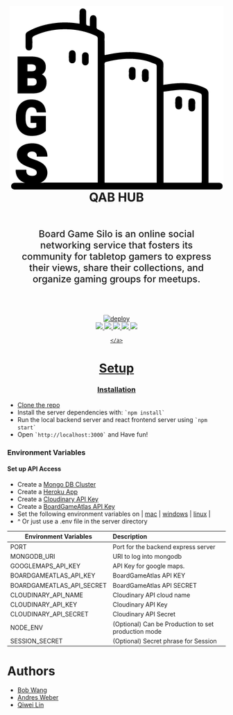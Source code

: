 <div align=center>
    <h1 align=center>
        <img align=center
            src="https://github.com/QAB-LABS/QAB-HUB/blob/master/client/public/images/board-game-silo-logo.png?raw=true"
            alt="QAB-HUB logo">
        <br>
        QAB HUB
        <br>
    </h1>
    <p style="font-size: 1.35rem; font-weight: 500; padding: 2rem; text-align: center">Board Game Silo is an online social networking service that fosters its community for tabletop gamers to express their views, share their collections, and organize gaming groups for meetups.</p>
    <br>
    <a align=center href="https://heroku.com/deploy?template=https://github.com/QAB-LABS/QAB-HUB/">
        <img alt="deploy" src="https://www.herokucdn.com/deploy/button.png">
    </a>
    <br>
    <a align=center href="https://codeclimate.com/github/QAB-LABS/QAB-HUB/maintainability">
        <img src="https://api.codeclimate.com/v1/badges/c47607ce54e6f401a1de/maintainability" />
    </a>
    <a align=center href="https://codeclimate.com/github/QAB-LABS/QAB-HUB/test_coverage">
        <img src="https://api.codeclimate.com/v1/badges/c47607ce54e6f401a1de/test_coverage" />
    </a>
    <a align=center href="https://www.gnu.org/licenses/gpl-3.0">
        <img src="https://img.shields.io/badge/License-GPLv3-blue.svg" />
    </a>
    <a align=center href="https://dev.azure.com/QAB-LABS/BoardGameSiloAPI/_release?_a=releases&view=mine&definitionId=3">
        <img src="https://dev.azure.com/QAB-LABS/BoardGameSiloAPI/_apis/build/status/boardgamesiloapilinux%20-%20CI?branchName=master" />
        <a align=center href="https://dev.azure.com/QAB-LABS/BoardGameSiloAPI/_release?_a=releases&view=mine&definitionId=4">
        <img src="https://dev.azure.com/QAB-LABS/BoardGameSiloAPI/_apis/build/status/boardgamesilo-dev%20-%20CI?branchName=dev" />
        
    </a>
</div>

# Setup

### Installation

*   Clone the [repo]('https://github.com/QAB-LABS/QAB-HUB/tree/dev')
*   Install the server dependencies with: `` `npm install` ``
*   Run the local backend server and react frontend server using `` `npm start` ``
*   Open `` `http://localhost:3000` `` and Have fun!

### Environment Variables

#### Set up API Access

*   Create a [Mongo DB Cluster](https://cloud.mongodb.com/)
*   Create a [Heroku App]('https://heroku.com')
*   Create a [Cloudinary API Key](https://cloudinary.com/?utm_source=google&utm_medium=cpc&utm_campaign=brand&utm_content=300704534040&utm_term=cloudinary&gclid=Cj0KCQjw_absBRD1ARIsAO4_D3tfpMaU3ai8tA7FoE0DdxrbsK5xSMaShens1Tn-QYQD7z9-d2mgc_kaApegEALw_wcB)
*   Create a [BoardGameAtlas API Key](https://www.boardgameatlas.com)
*   Set the following environment variables on | [mac](https://stackoverflow.com/questions/7501678/set-environment-variables-on-mac-os-x-lion) | [windows](https://superuser.com/questions/1334129/setting-an-environment-variable-in-windows-10-gpodder) | [linux](https://stackoverflow.com/questions/45502996/how-to-set-environment-variable-in-linux-permanently) |
*   ^ Or just use a .env file in the server directory

| Environment Variables        | Description                                         |
| ---------------------------- |:--------------------------------------------------- |
| PORT                         | Port for the backend express server                 |
| MONGODB_URI                  | URI to log into mongodb                             |
| GOOGLEMAPS_API_KEY           | API Key for google maps.|
| BOARDGAMEATLAS_API_KEY       | BoardGameAtlas API KEY                              |
| BOARDGAMEATLAS_API_SECRET    | BoardGameAtlas API SECRET                           |
| CLOUDINARY_API_NAME          | Cloudinary API cloud name                           |
| CLOUDINARY_API_KEY           | Cloudinary API Key                                  |
| CLOUDINARY_API_SECRET        | Cloudinary API Secret                               |
| NODE_ENV                     | (Optional) Can be Production to set production mode |
| SESSION_SECRET               | (Optional) Secret phrase for Session                |
# Authors

* [Bob Wang](https://github.com/bobbypwang)
* [Andres Weber](https://github.com/AndresMWeber)
* [Qiwei Lin](https://github.com/kiwi-x-kiwi)
